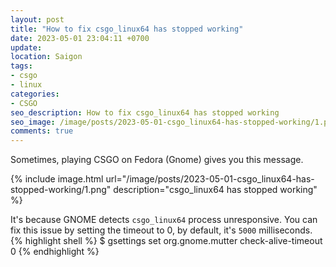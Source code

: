 ```yaml
---
layout: post
title: "How to fix csgo_linux64 has stopped working"
date: 2023-05-01 23:04:11 +0700
update:
location: Saigon
tags:
- csgo
- linux
categories:
- CSGO
seo_description: How to fix csgo_linux64 has stopped working
seo_image: /image/posts/2023-05-01-csgo_linux64-has-stopped-working/1.png
comments: true
---
```

Sometimes, playing CSGO on Fedora (Gnome) gives you this message.

{% include image.html url="/image/posts/2023-05-01-csgo_linux64-has-stopped-working/1.png" description="csgo_linux64 has stopped working"  %}

It's because GNOME detects `csgo_linux64` process unresponsive. You can fix this issue by setting the timeout to 0, by default, it's `5000` milliseconds.
{% highlight shell %}
$ gsettings set org.gnome.mutter check-alive-timeout 0
{% endhighlight %}
